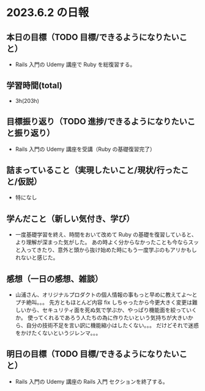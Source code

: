 # 2023.6.2 の日報

## 本日の目標（TODO 目標/できるようになりたいこと）

- Rails 入門の Udemy 講座で Ruby を総復習する。

## 学習時間(total)

- 3h(203h)

## 目標振り返り（TODO 進捗/できるようになりたいこと振り返り）

- Rails 入門の Udemy 講座を受講（Ruby の基礎復習完了）

## 詰まっていること（実現したいこと/現状/行ったこと/仮説）

- 特になし

## 学んだこと（新しい気付き、学び）

- 一度基礎学習を終え、時間をおいて改めて Ruby の基礎を復習していると、より理解が深まった気がした。
  あの時よく分からなかったことも今ならスッと入ってきたり、意外と頭から抜け始めた時にもう一度学ぶのもアリかもしれないと感じた。

## 感想（一日の感想、雑談）

- 山浦さん、オリジナルプロダクトの個人情報の事もっと早めに教えてよ〜とプチ絶叫。。。
  先方ともほとんど内容 fix しちゃったから今更大きく変更は難しいから、セキュリティ面を死ぬ気で学ぶか、やっぱり機能面を絞っていくか。
  使ってくれるであろう人たちの為に作りたいという気持ちが大きいから、自分の技術不足を言い訳に機能縮小はしたくない。。。
  だけどそれで迷惑をかけたくないというジレンマ。。。

## 明日の目標（TODO 目標/できるようになりたいこと）

- Rails 入門の Udemy 講座の Rails 入門 セクションを終了する。
